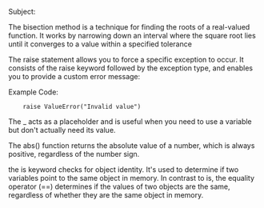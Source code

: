 Subject:

The bisection method is a technique for finding the roots of a real-valued function. It works by narrowing down an interval where the square root lies until it converges to a value within a specified tolerance


The raise statement allows you to force a specific exception to occur. It consists of the raise keyword followed by the exception type, and enables you to provide a custom error message:

Example Code:
```
    raise ValueError("Invalid value")
```

The _ acts as a placeholder and is useful when you need to use a variable but don't actually need its value.


The abs() function returns the absolute value of a number, which is always positive, regardless of the number sign. 


the is keyword checks for object identity. It's used to determine if two variables point to the same object in memory. In contrast to is, the equality operator (==) determines if the values of two objects are the same, regardless of whether they are the same object in memory.


